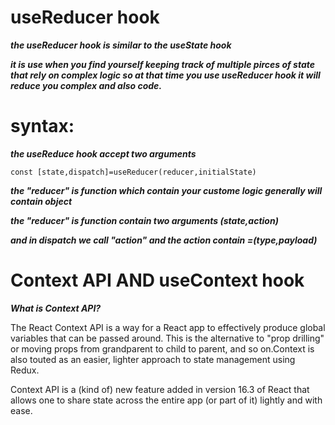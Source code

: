 # useReducer hook 
***the useReducer hook is similar to the  useState hook***

***it is use when you find yourself keeping track of multiple pirces of state that rely on complex logic so at that time you use useReducer hook it will reduce you complex and also code.***

# syntax:

***the useReduce hook accept two arguments***

```const [state,dispatch]=useReducer(reducer,initialState)```

***the "reducer" is function which contain your custome logic generally will contain object***

***the "reducer" is function contain two arguments (state,action)***

***and in dispatch we call "action" and the action contain =(type,payload)***



# Context API AND useContext hook

***What is Context API?***

The React Context API is a way for a React app to effectively produce global variables that can be passed around. This is the alternative to "prop drilling" or moving props from grandparent to child to parent, and so on.Context is also touted as an easier, lighter approach to state management using Redux.

Context API is a (kind of) new feature added in version 16.3 of React that allows one to share state across the entire app (or part of it) lightly and with ease.



